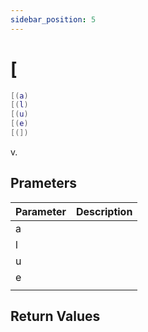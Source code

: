 ```yaml
---
sidebar_position: 5
---
```


# [
```lua
[(a)
[(l)
[(u)
[(e)
[(])
```
v.


## Prameters
|Parameter|Description|
|-|-|
|a||
|l||
|u||
|e||
|||


## Return Values

